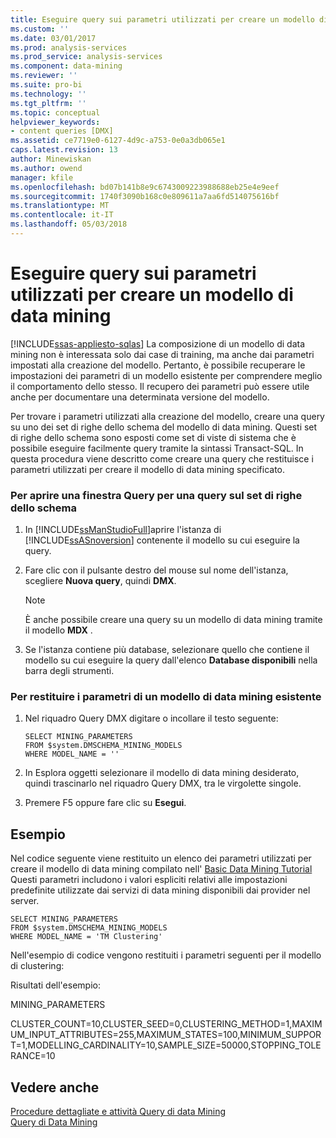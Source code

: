 ```yaml
---
title: Eseguire query sui parametri utilizzati per creare un modello di Data Mining | Documenti Microsoft
ms.custom: ''
ms.date: 03/01/2017
ms.prod: analysis-services
ms.prod_service: analysis-services
ms.component: data-mining
ms.reviewer: ''
ms.suite: pro-bi
ms.technology: ''
ms.tgt_pltfrm: ''
ms.topic: conceptual
helpviewer_keywords:
- content queries [DMX]
ms.assetid: ce7719e0-6127-4d9c-a753-0e0a3db065e1
caps.latest.revision: 13
author: Minewiskan
ms.author: owend
manager: kfile
ms.openlocfilehash: bd07b141b8e9c6743009223988688eb25e4e9eef
ms.sourcegitcommit: 1740f3090b168c0e809611a7aa6fd514075616bf
ms.translationtype: MT
ms.contentlocale: it-IT
ms.lasthandoff: 05/03/2018
---
```

# <a name="query-the-parameters-used-to-create-a-mining-model"></a>Eseguire query sui parametri utilizzati per creare un modello di data mining
[!INCLUDE[ssas-appliesto-sqlas](../../includes/ssas-appliesto-sqlas.md)]
  La composizione di un modello di data mining non è interessata solo dai case di training, ma anche dai parametri impostati alla creazione del modello. Pertanto, è possibile recuperare le impostazioni dei parametri di un modello esistente per comprendere meglio il comportamento dello stesso. Il recupero dei parametri può essere utile anche per documentare una determinata versione del modello.  
  
 Per trovare i parametri utilizzati alla creazione del modello, creare una query su uno dei set di righe dello schema del modello di data mining. Questi set di righe dello schema sono esposti come set di viste di sistema che è possibile eseguire facilmente query tramite la sintassi Transact-SQL. In questa procedura viene descritto come creare una query che restituisce i parametri utilizzati per creare il modello di data mining specificato.  
  
### <a name="to-open-a-query-window-for-a-schema-rowset-query"></a>Per aprire una finestra Query per una query sul set di righe dello schema  
  
1.  In [!INCLUDE[ssManStudioFull](../../includes/ssmanstudiofull-md.md)]aprire l'istanza di [!INCLUDE[ssASnoversion](../../includes/ssasnoversion-md.md)] contenente il modello su cui eseguire la query.  
  
2.  Fare clic con il pulsante destro del mouse sul nome dell'istanza, scegliere **Nuova query**, quindi **DMX**.  
  
    > [!NOTE]  
    >  È anche possibile creare una query su un modello di data mining tramite il modello **MDX** .  
  
3.  Se l'istanza contiene più database, selezionare quello che contiene il modello su cui eseguire la query dall'elenco **Database disponibili** nella barra degli strumenti.  
  
### <a name="to-return-model-parameters-for-an-existing-mining-model"></a>Per restituire i parametri di un modello di data mining esistente  
  
1.  Nel riquadro Query DMX digitare o incollare il testo seguente:  
  
    ```  
    SELECT MINING_PARAMETERS  
    FROM $system.DMSCHEMA_MINING_MODELS  
    WHERE MODEL_NAME = ''  
    ```  
  
2.  In Esplora oggetti selezionare il modello di data mining desiderato, quindi trascinarlo nel riquadro Query DMX, tra le virgolette singole.  
  
3.  Premere F5 oppure fare clic su **Esegui**.  
  
## <a name="example"></a>Esempio  
 Nel codice seguente viene restituito un elenco dei parametri utilizzati per creare il modello di data mining compilato nell' [Basic Data Mining Tutorial](http://msdn.microsoft.com/library/6602edb6-d160-43fb-83c8-9df5dddfeb9c) Questi parametri includono i valori espliciti relativi alle impostazioni predefinite utilizzate dai servizi di data mining disponibili dai provider nel server.  
  
```  
SELECT MINING_PARAMETERS   
FROM $system.DMSCHEMA_MINING_MODELS  
WHERE MODEL_NAME = 'TM Clustering'  
```  
  
 Nell'esempio di codice vengono restituiti i parametri seguenti per il modello di clustering:  
  
 Risultati dell'esempio:  
  
 MINING_PARAMETERS  
  
 CLUSTER_COUNT=10,CLUSTER_SEED=0,CLUSTERING_METHOD=1,MAXIMUM_INPUT_ATTRIBUTES=255,MAXIMUM_STATES=100,MINIMUM_SUPPORT=1,MODELLING_CARDINALITY=10,SAMPLE_SIZE=50000,STOPPING_TOLERANCE=10  
  
## <a name="see-also"></a>Vedere anche  
 [Procedure dettagliate e attività Query di data Mining](../../analysis-services/data-mining/data-mining-query-tasks-and-how-tos.md)   
 [Query di Data Mining](../../analysis-services/data-mining/data-mining-queries.md)  
  
  
